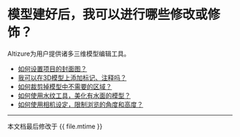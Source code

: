 # 模型建好后，我可以进行哪些修改或修饰？

Altizure为用户提供诸多三维模型编辑工具。

* [如何设置项目的封面图？](#thumbnail.md)
* [我可以在3D模型上添加标记、注释吗？](#mark-or-tag.md)
* [如何裁剪掉模型中不需要的区域？](#cropping.md)
* [如何使用水纹工具，美化有水面的模型？](#water.md)
* [如何使用相机设定，限制浏览的角度和高度？](#viewing.md)













--- 

本文档最后修改于 {{ file.mtime }}
